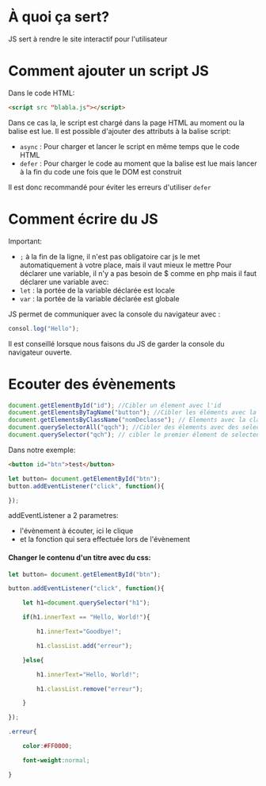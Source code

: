 
# À quoi ça sert?

JS sert à rendre le site interactif pour l'utilisateur

# Comment ajouter un script JS

Dans le code HTML:
```html
<script src "blabla.js"></script>
```

Dans ce cas la, le script est chargé dans la page HTML au moment ou la balise est lue.
Il est possible d'ajouter des attributs à la balise script:
- `async` : Pour charger et lancer le script en même temps que le code HTML
- `defer` :  Pour charger le code au moment que la balise est lue mais lancer à la fin du code une fois que le DOM est construit

Il est donc recommandé pour éviter les erreurs d'utiliser `defer` 

# Comment écrire du JS

Important:
- `;` à la fin de la ligne, il n'est pas obligatoire car js le met automatiquement à votre place, mais il vaut mieux le mettre
Pour déclarer une variable, il n'y a pas besoin de $ comme en php mais il faut déclarer une variable avec:
- `let` : la portée de la variable déclarée est locale
- `var` : la portée de la variable déclarée est globale

JS permet de communiquer avec la console du navigateur avec :
```js
consol.log("Hello");
```

Il est conseillé lorsque nous faisons du JS de garder la console du navigateur ouverte.

# Ecouter des évènements

```js
document.getElementById("id"); //Cibler un élement avec l'id
document.getElementsByTagName("button"); //Cibler les éléments avec la balise button sous forme de tableau d'éléments
document.getElementsByClassName("nomDeclasse"); // Elements avec la classe
document.querySelectorAll("qqch"); //Cibler des élements avec des selecteurs CSS
document.querySelector("qch"); // cibler le premier élement de selecteur CSS
```

Dans notre exemple:
```html
<button id="btn">test</button>
```

```js
let button= document.getElementById("btn");
button.addEventListener("click", function(){

});
```

addEventListener a 2 parametres:
- l'évènement à écouter, ici le clique
- et la fonction qui sera effectuée lors de l'évènement

#### Changer le contenu d'un titre avec du css:
```js
let button= document.getElementById("btn");

button.addEventListener("click", function(){

    let h1=document.querySelector("h1");

    if(h1.innerText == "Hello, World!"){

        h1.innerText="Goodbye!";

        h1.classList.add("erreur");

    }else{

        h1.innerText="Hello, World!";

        h1.classList.remove("erreur");

    }

});
```
```css
.erreur{

    color:#FF0000;

    font-weight:normal;

}
```